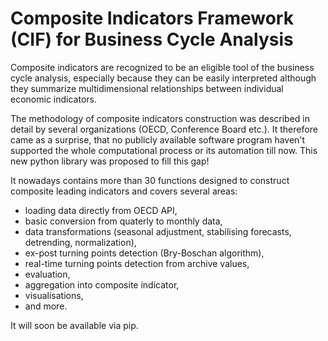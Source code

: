 # Composite Indicators Framework (CIF) for Business Cycle Analysis

Composite indicators are recognized to be an eligible tool of the business cycle analysis, especially because they can be easily interpreted although they summarize multidimensional relationships between individual economic indicators.

The methodology of composite indicators construction was described in detail by several organizations (OECD, Conference Board etc.). It therefore came as a surprise, that no publicly available software program haven't supported the whole computational process or its automation till now. This new python library was proposed to fill this gap!

It nowadays contains more than 30 functions designed to construct composite leading indicators and covers several areas:
- loading data directly from OECD API,
- basic conversion from quaterly to monthly data,
- data transformations (seasonal adjustment, stabilising forecasts, detrending, normalization),
- ex-post turning points detection (Bry-Boschan algorithm),
- real-time turning points detection from archive values,
- evaluation,
- aggregation into composite indicator,
- visualisations,
- and more.

It will soon be available via pip.
